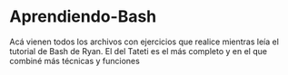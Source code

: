 # Aprendiendo-Bash
Acá vienen todos los archivos con ejercicios que realice mientras leía el tutorial de Bash de Ryan. El del Tateti es el más completo y en el que combiné más técnicas y funciones
